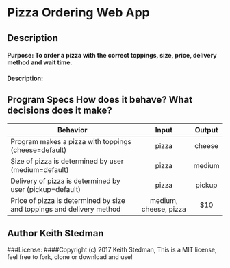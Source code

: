 # Pizza Ordering Web App
## Description
#### Purpose: To order a pizza with the correct toppings, size, price, delivery method and wait time.
#### Description:
## Program Specs How does it behave? What decisions does it make?
| Behavior | Input | Output |
|----------|:-----:|:------:|
| Program makes a pizza with toppings (cheese=default) | pizza | cheese |
| Size of pizza is determined by user (medium=default) | pizza | medium |
| Delivery of pizza is determined by user (pickup=default) | pizza | pickup |
| Price of pizza is determined by size and toppings and delivery method | medium, cheese, pizza | $10 |


## Author Keith Stedman
###License:
####Copyright (c) 2017 Keith Stedman, This is a MIT license, feel free to fork, clone or download and use!
